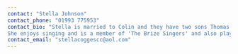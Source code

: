 ```yaml
---
contact: "Stella Johnson"
contact_phone: "01993 775953"
contact_bio: "Stella is married to Colin and they have two sons Thomas and Matthew. Stella is the Manager of Cogges Pre-school which meets in the Church Centre.
She enjoys singing and is a member of 'The Brize Singers' and also plays hand bells with the Ducklington Hand Bell Ringers."
contact_email: "stellacoggescc@aol.com"
---
```

